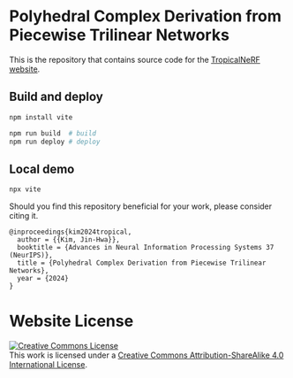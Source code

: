 # Polyhedral Complex Derivation from Piecewise Trilinear Networks

This is the repository that contains source code for the [TropicalNeRF website](https://tropical-nerf.github.io).


## Build and deploy

```bash
npm install vite
```

```bash
npm run build  # build 
npm run deploy # deploy
```

## Local demo

```bash
npx vite
```

Should you find this repository beneficial for your work, please consider citing it.
```
@inproceedings{kim2024tropical,
  author = {{Kim, Jin-Hwa}},
  booktitle = {Advances in Neural Information Processing Systems 37 (NeurIPS)},
  title = {Polyhedral Complex Derivation from Piecewise Trilinear Networks},
  year = {2024}
}
```

# Website License
<a rel="license" href="http://creativecommons.org/licenses/by-sa/4.0/"><img alt="Creative Commons License" style="border-width:0" src="https://i.creativecommons.org/l/by-sa/4.0/88x31.png" /></a><br />This work is licensed under a <a rel="license" href="http://creativecommons.org/licenses/by-sa/4.0/">Creative Commons Attribution-ShareAlike 4.0 International License</a>.
